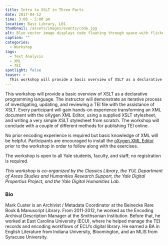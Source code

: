 ```yaml
---
title: Intro to XSLT in Three Parts
date: 2017-04-12
time: 3:00 - 5:00 pm
location: Bass Library, L01
thumbnail: /assets/images/events/code.jpg
alt: Blue vector image displays code floating through space with flickering edges.
caption: ""
categories:
  - Workshop
tags:
  - Text Analysis
  - XML
  - TEI
spotlight: false
teaser: >
  This workshop will provide a basic overview of XSLT as a declarative programming language. The instructor will demonstrate an iterative process of investigating, updating, and reviewing a TEI file with the assistance of XSLT.
---
```

This workshop will provide a basic overview of XSLT as a declarative programming language. The instructor will demonstrate an iterative process of investigating, updating, and reviewing a TEI file with the assistance of XSLT. Every participant will gain hands-on experience transforming an XML document with the oXygen XML Editor, using a supplied XSLT stylesheet, and writing a very simple XSLT stylesheet from scratch. The workshop will conclude with a couple of different methods for publishing TEI online.

No prior encoding experience is required but basic knowledge of XML will be helpful. Participants are encouraged to install the <a href='https://www.oxygenxml.com/xml_editor/register.html#get_trial' target='_blank'>oXygen XML Editor</a> prior to the workshop in order to follow along with the exercises.

The workshop is open to all Yale students, faculty, and staff; no registration is required.

*This workshop is co-organized by the Classics Library, the YUL Department of Areas Studies and Humanities Research Support, the Yale Digital Propertius Project, and the Yale Digital Humanities Lab.*

### Bio
Mark Custer is an Archivist / Metadata Coordinator at the Beinecke Rare Book &amp; Manuscript Library. From 2011-2012, he worked as the Encoding Archival Description Manager at the Smithsonian Institution. Before that, he worked at East Carolina University (ECU), where he helped manage the TEI records and encoding workflows of ECU’s digital library. He earned a BA in English Literature from Indiana University, Bloomington, and an MLIS from Syracuse University.
